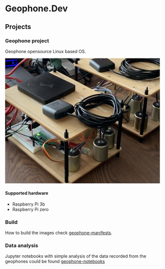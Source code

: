 # Geophone.Dev

## Projects

### Geophone project

Geophone opensource Linux based OS.

![Geophone test benches](img/project.jpg)

#### Supported hardware

* Raspberry Pi 3b
* Raspberry Pi zero

### Build

How to build the images check [geophone-manifests](https://github.com/zuckerman-dev/geophone-manifests).

### Data analysis

Jupyter notebooks with simple analysis of the data recorded from the geophones could be found [geophone-notebooks](https://github.com/zuckerman-dev/geophone-notebooks)
